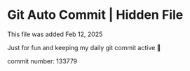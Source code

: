 # Git Auto Commit | Hidden File

This file was added Feb 12, 2025

Just for fun and keeping my daily git commit active 🤪

commit number: 133779
